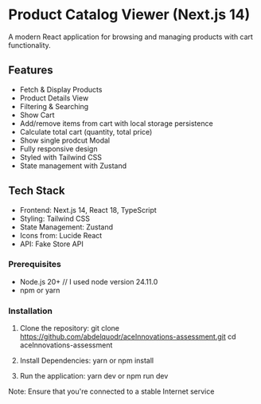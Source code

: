 # Product Catalog Viewer (Next.js 14)

A modern React application for browsing and managing products with cart functionality.

## Features

- Fetch & Display Products
- Product Details View
- Filtering & Searching
- Show Cart
- Add/remove items from cart with local storage persistence
- Calculate total cart (quantity, total price)
- Show single prodcut Modal
- Fully responsive design
- Styled with Tailwind CSS
- State management with Zustand

## Tech Stack

- Frontend: Next.js 14, React 18, TypeScript
- Styling: Tailwind CSS
- State Management: Zustand
- Icons from: Lucide React
- API: Fake Store API


### Prerequisites

- Node.js 20+  // I used node version 24.11.0
- npm or yarn

### Installation

1. Clone the repository:
git clone https://github.com/abdelquodr/aceInnovations-assessment.git
cd aceInnovations-assessment

2. Install Dependencies:
 yarn or npm install

3. Run the application:
  yarn dev or npm run dev


Note: Ensure that you're connected to a stable Internet service

